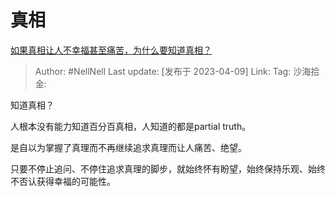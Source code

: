 # 真相

[如果真相让人不幸福甚至痛苦，为什么要知道真相？](https://www.zhihu.com/question/20304990/answer/2974857939)

> Author: #NellNell
> Last update: [发布于 2023-04-09]
> Link:
> Tag:
> 沙海拾金:

知道真相？

人根本没有能力知道百分百真相，人知道的都是partial truth。

是自以为掌握了真理而不再继续追求真理而让人痛苦、绝望。

只要不停止追问、不停住追求真理的脚步，就始终怀有盼望，始终保持乐观、始终不否认获得幸福的可能性。
